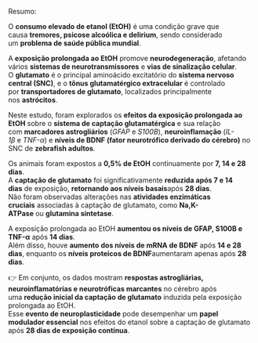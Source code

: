 Resumo:  
  
O **consumo elevado de etanol (EtOH)** é uma condição grave que causa **tremores, psicose alcoólica e delirium**, sendo considerado um **problema de saúde pública mundial**.

A **exposição prolongada ao EtOH** promove **neurodegeneração**, afetando vários **sistemas de neurotransmissores** e **vias de sinalização celular**.  
O **glutamato** é o principal aminoácido excitatório do **sistema nervoso central (SNC)**, e o **tônus glutamatérgico extracelular** é controlado por **transportadores de glutamato**, localizados principalmente nos **astrócitos**.

Neste estudo, foram explorados os **efeitos da exposição prolongada ao EtOH** sobre o **sistema de captação glutamatérgica** e sua relação com **marcadores astrogliários** (_GFAP_ e _S100B_), **neuroinflamação** (_IL-1β_ e _TNF-α_) e **níveis de BDNF (fator neurotrófico derivado do cérebro)** no SNC de **zebrafish adultos**.

Os animais foram expostos a **0,5% de EtOH** continuamente por **7, 14 e 28 dias**.  
A **captação de glutamato** foi significativamente **reduzida após 7 e 14 dias** de exposição, **retornando aos níveis basais**após **28 dias**.  
Não foram observadas alterações nas **atividades enzimáticas cruciais** associadas à captação de glutamato, como **Na,K-ATPase** ou **glutamina sintetase**.

A exposição prolongada ao EtOH **aumentou os níveis de GFAP, S100B e TNF-α** após **14 dias**.  
Além disso, houve **aumento dos níveis de mRNA de BDNF** após **14 e 28 dias**, enquanto os **níveis proteicos de BDNF**aumentaram apenas após **28 dias**.

👉 Em conjunto, os dados mostram **respostas astrogliárias, neuroinflamatórias e neurotróficas marcantes** no cérebro após uma **redução inicial da captação de glutamato** induzida pela exposição prolongada ao EtOH.  
Esse **evento de neuroplasticidade** pode desempenhar um **papel modulador essencial** nos efeitos do etanol sobre a captação de glutamato após **28 dias de exposição contínua**.